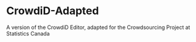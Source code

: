 # CrowdiD-Adapted
A version of the CrowdiD Editor, adapted for the Crowdsourcing Project at Statistics Canada
